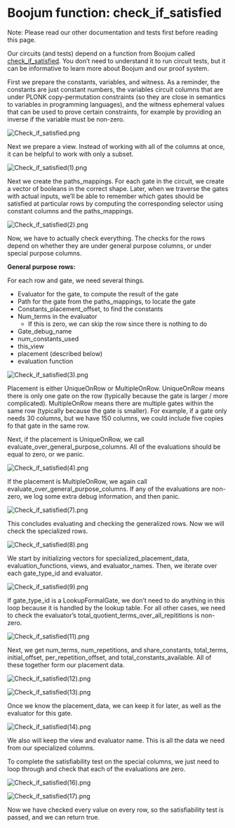 # Boojum function: check_if_satisfied

Note: Please read our other documentation and tests first before reading this page.

Our circuits (and tests) depend on a function from Boojum called [check_if_satisfied](https://github.com/matter-labs/era-boojum/blob/2771569baab9a59690d88cee6ba9b295c8a1e4c4/src/cs/implementations/satisfiability_test.rs#L11). You don’t need to understand it to run circuit tests, but it can be informative to learn more about Boojum and our proof system.

First we prepare the constants, variables, and witness. As a reminder, the constants are just constant numbers, the variables circuit columns that are under PLONK copy-permutation constraints (so they are close in semantics to variables in programming languages), and the witness ephemeral values that can be used to prove certain constraints, for example by providing an inverse if the variable must be non-zero.

![Check_if_satisfied.png](Boojum%20function/Check_if_satisfied.png)

Next we prepare a view. Instead of working with all of the columns at once, it can be helpful to work with only a subset.

![Check_if_satisfied(1).png](Boojum%20function%20check_if_satisfied/Check_if_satisfied(1).png)

Next we create the paths_mappings. For each gate in the circuit, we create a vector of booleans in the correct shape. Later, when we traverse the gates with actual inputs, we’ll be able to remember which gates should be satisfied at particular rows by computing the corresponding selector using constant columns and the paths_mappings.

![Check_if_satisfied(2).png](Boojum%20function%20check_if_satisfied/Check_if_satisfied(2).png)

Now, we have to actually check everything. The checks for the rows depend on whether they are under general purpose columns, or under special purpose columns.

**General purpose rows:**

For each row and gate, we need several things. 

- Evaluator for the gate, to compute the result of the gate
- Path for the gate from the paths_mappings, to locate the gate
- Constants_placement_offset, to find the constants
- Num_terms in the evaluator
    - If this is zero, we can skip the row since there is nothing to do
- Gate_debug_name
- num_constants_used
- this_view
- placement (described below)
- evaluation function

![Check_if_satisfied(3).png](Boojum%20function%20check_if_satisfied/Check_if_satisfied(3).png)

Placement is either UniqueOnRow or MultipleOnRow. UniqueOnRow means there is only one gate on the row (typically because the gate is larger / more complicated). MultipleOnRow means there are multiple gates within the same row (typically because the gate is smaller). For example, if a gate only needs 30 columns, but we have 150 columns, we could include five copies fo that gate in the same row.

Next, if the placement is UniqueOnRow, we call evaluate_over_general_purpose_columns. All of the evaluations should be equal to zero, or we panic.

![Check_if_satisfied(4).png](Boojum%20function%20check_if_satisfied/Check_if_satisfied(4).png)

If the placement is MultipleOnRow, we again call evaluate_over_general_purpose_columns. If any of the evaluations are non-zero, we log some extra debug information, and then panic.

![Check_if_satisfied(7).png](Boojum%20function%20check_if_satisfied/Check_if_satisfied(7).png)

This concludes evaluating and checking the generalized rows. Now we will check the specialized rows.

![Check_if_satisfied(8).png](Boojum%20function%20check_if_satisfied/Check_if_satisfied(8).png)

We start by initializing vectors for specialized_placement_data, evaluation_functions, views, and evaluator_names. Then, we iterate over each gate_type_id and evaluator.

![Check_if_satisfied(9).png](Boojum%20function%20check_if_satisfied/Check_if_satisfied(9).png)

If gate_type_id is a LookupFormalGate, we don’t need to do anything in this loop because it is handled by the lookup table. For all other cases, we need to check the evaluator’s total_quotient_terms_over_all_repititions is non-zero.

![Check_if_satisfied(11).png](Boojum%20function%20check_if_satisfied/Check_if_satisfied(11).png)

Next, we get num_terms, num_repetitions, and share_constants, total_terms, initial_offset, per_repetition_offset, and total_constants_available. All of these together form our placement data. 

![Check_if_satisfied(12).png](Boojum%20function%20check_if_satisfied/Check_if_satisfied(12).png)

![Check_if_satisfied(13).png](Boojum%20function%20check_if_satisfied/Check_if_satisfied(13).png)

Once we know the placement_data, we can keep it for later, as well as the evaluator for this gate.

![Check_if_satisfied(14).png](Boojum%20function%20check_if_satisfied/Check_if_satisfied(14).png)

We also will keep the view and evaluator name. This is all the data we need from our specialized columns.

To complete the satisfiability test on the special columns, we just need to loop through and check that each of the evaluations are zero.

![Check_if_satisfied(16).png](Boojum%20function%20check_if_satisfied/Check_if_satisfied(16).png)

![Check_if_satisfied(17).png](Boojum%20function%20check_if_satisfied/Check_if_satisfied(17).png)

Now we have checked every value on every row, so the satisfiability test is passed, and we can return true.
